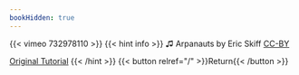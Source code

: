 ```yaml
---
bookHidden: true
---
```


{{< vimeo 732978110 >}}
{{< hint info >}}
♫ Arpanauts by Eric Skiff [CC-BY](https://freemusicarchive.org/music/Eric_Skiff/Resistor_Anthems/eric_skiff_-_10_-_arpanauts/)

[Original Tutorial](https://youtu.be/4qPdvNa54cU)
{{< /hint >}}
{{< button relref="/" >}}Return{{< /button >}}
